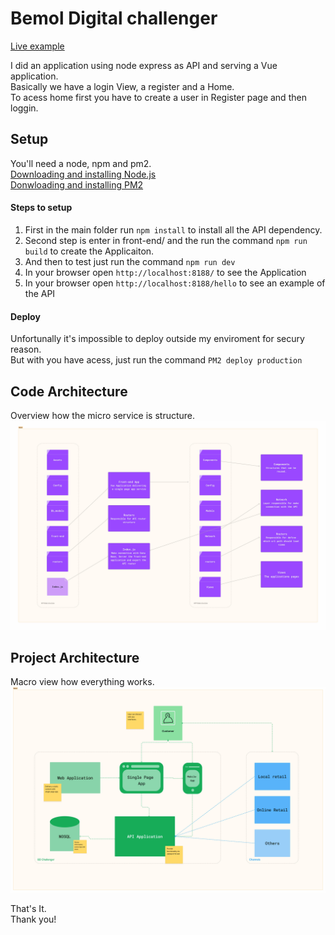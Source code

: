 # Bemol Digital challenger
[Live example](http://api.abraaoan.com:8188/)  

I did an application using node express as API and serving a Vue application.  
Basically we have a login View, a register and a Home.  
To acess home first you have to create a user in Register page and then loggin.

## Setup
You'll need a node, npm and pm2.  
[Downloading and installing Node.js](https://docs.npmjs.com/downloading-and-installing-node-js-and-npm)  
[Donwloading and installing PM2](https://pm2.io/docs/runtime/guide/installation/)  

#### Steps to setup
1. First in the main folder run `npm install`  to install all the API dependency.
2. Second step is enter in front-end/ and the run the command `npm run build` to create the Applicaiton.
3. And then to test just run the command `npm run dev`
4. In your browser open `http://localhost:8188/` to see the Application
5. In your browser open `http://localhost:8188/hello` to see an example of the API

#### Deploy
Unfortunally it's impossible to deploy outside my enviroment for secury reason.  
But with you have acess, just run the command `PM2 deploy production`

## Code Architecture
Overview how the micro service is structure.  
![plot](./assets/CodeSystem.jpeg)

## Project Architecture
Macro view how everything works.
![plot](./assets/system.jpeg)


That's It.  
Thank you!
